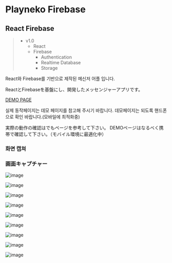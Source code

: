 # Playneko Firebase
## React Firebase

> * v1.0
>   * React
>   * Firebase
>     + Authentication
>     + Realtime Database
>     + Storage

React와 Firebase를 기반으로 제작된 메신저 어플 입니다.

ReactとFirebaseを基盤にし、開発したメッセンジャーアプリです。

[DEMO PAGE](https://cocoatalk-41442.firebaseapp.com/)

실제 동작페이지는 데모 페이지를 참고해 주시기 바랍니다.
데모페이지는 되도록 핸드폰으로 확인 바랍니다.(모바일에 최적화중)

実際の動作の確認はでもページを参考して下さい。
DEMOページはなるべく携帯で確認して下さい。（モバイル環境に最適化中）

### 화면 캡쳐
### 画面キャプチャー

![image](https://raw.githubusercontent.com/playneko/playneko-firebase/main/public/capture/001.PNG)

![image](https://raw.githubusercontent.com/playneko/playneko-firebase/main/public/capture/002.PNG)

![image](https://raw.githubusercontent.com/playneko/playneko-firebase/main/public/capture/003.PNG)

![image](https://raw.githubusercontent.com/playneko/playneko-firebase/main/public/capture/004.PNG)

![image](https://raw.githubusercontent.com/playneko/playneko-firebase/main/public/capture/005.PNG)

![image](https://raw.githubusercontent.com/playneko/playneko-firebase/main/public/capture/006.PNG)

![image](https://raw.githubusercontent.com/playneko/playneko-firebase/main/public/capture/007.PNG)

![image](https://raw.githubusercontent.com/playneko/playneko-firebase/main/public/capture/008.PNG)

![image](https://raw.githubusercontent.com/playneko/playneko-firebase/main/public/capture/009.PNG)